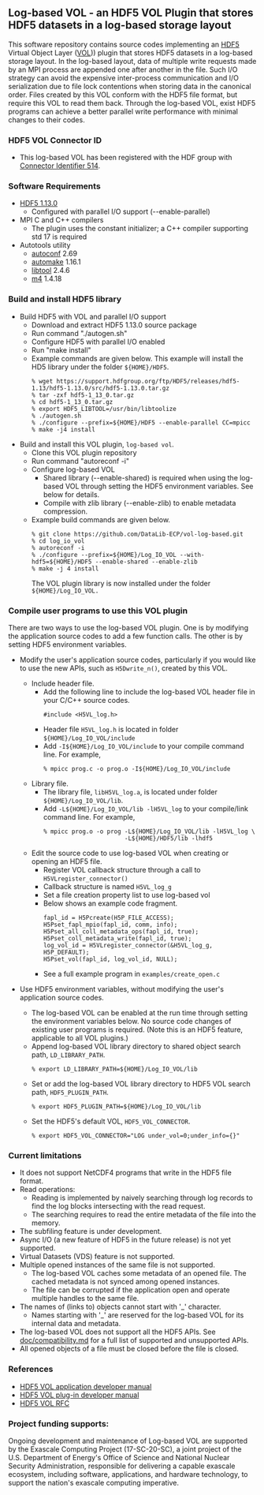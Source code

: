 ## Log-based VOL - an HDF5 VOL Plugin that stores HDF5 datasets in a log-based storage layout

This software repository contains source codes implementing an [HDF5](https://www.hdfgroup.org) Virtual Object Layer ([VOL](https://bitbucket.hdfgroup.org/projects/HDFFV/repos/hdf5doc/browse/RFCs/HDF5/VOL/developer_guide/main.pdf))) plugin that stores HDF5 datasets in a log-based storage layout. In the log-based layout, data of multiple write requests made by an MPI process are appended one after another in the file. Such I/O strategy can avoid the expensive inter-process communication and I/O serialization due to file lock contentions when storing data in the canonical order. Files created by this VOL conform with the HDF5 file format, but require this VOL to read them back. Through the log-based VOL, exist HDF5 programs can achieve a better parallel write performance with minimal changes to their codes.

### HDF5 VOL Connector ID
* This log-based VOL has been registered with the HDF group with [Connector Identifier 514](https://portal.hdfgroup.org/display/support/Registered+VOL+Connectors).
 
### Software Requirements
* [HDF5 1.13.0](https://support.hdfgroup.org/ftp/HDF5/releases/hdf5-1.13/hdf5-1.13.0/src/hdf5-1.13.0.tar.gz)
  + Configured with parallel I/O support (--enable-parallel)
* MPI C and C++ compilers
  + The plugin uses the constant initializer; a C++ compiler supporting std 17 is required
* Autotools utility
  + [autoconf](https://www.gnu.org/software/autoconf/) 2.69
  + [automake](https://www.gnu.org/software/automake/) 1.16.1
  + [libtool](https://www.gnu.org/software/libtool/) 2.4.6
  + [m4](https://www.gnu.org/software/m4/) 1.4.18

### Build and install HDF5 library
* Build HDF5 with VOL and parallel I/O support
  + Download and extract HDF5 1.13.0 source package
  + Run command "./autogen.sh"
  + Configure HDF5 with parallel I/O enabled
  + Run "make install"
  + Example commands are given below. This example will install
    the HD5 library under the folder `${HOME}/HDF5`.
    ```
    % wget https://support.hdfgroup.org/ftp/HDF5/releases/hdf5-1.13/hdf5-1.13.0/src/hdf5-1.13.0.tar.gz
    % tar -zxf hdf5-1_13_0.tar.gz
    % cd hdf5-1_13_0.tar.gz
    % export HDF5_LIBTOOL=/usr/bin/libtoolize
    % ./autogen.sh
    % ./configure --prefix=${HOME}/HDF5 --enable-parallel CC=mpicc
    % make -j4 install
    ```
* Build and install this VOL plugin, `log-based vol`.
  + Clone this VOL plugin repository
  + Run command "autoreconf -i"
  + Configure log-based VOL
    + Shared library (--enable-shared) is required when using the log-based VOL
      through setting the HDF5 environment variables. See below for details.
    + Compile with zlib library (--enable-zlib) to enable metadata compression.
  + Example build commands are given below.
    ```
    % git clone https://github.com/DataLib-ECP/vol-log-based.git
    % cd log_io_vol
    % autoreconf -i
    % ./configure --prefix=${HOME}/Log_IO_VOL --with-hdf5=${HOME}/HDF5 --enable-shared --enable-zlib
    % make -j 4 install
    ```
    The VOL plugin library is now installed under the folder `${HOME}/Log_IO_VOL.`

### Compile user programs to use this VOL plugin
There are two ways to use the log-based VOL plugin. One is by modifying the
application source codes to add a few function calls. The other is by setting
HDF5 environment variables.

* Modify the user's application source codes, particularly if you would like to
  use the new APIs, such as `H5Dwrite_n()`, created by this VOL.
  * Include header file.
    + Add the following line to include the log-based VOL header file in your
      C/C++ source codes.
      ```
      #include <H5VL_log.h>
      ```
    + Header file `H5VL_log.h` is located in folder `${HOME}/Log_IO_VOL/include`
    + Add `-I${HOME}/Log_IO_VOL/include` to your compile command line. For example,
      ```
      % mpicc prog.c -o prog.o -I${HOME}/Log_IO_VOL/include
      ```
  * Library file.
    + The library file, `libH5VL_log.a`, is located under folder `${HOME}/Log_IO_VOL/lib`.
    + Add `-L${HOME}/Log_IO_VOL/lib -lH5VL_log` to your compile/link command line. For example,
      ```
      % mpicc prog.o -o prog -L${HOME}/Log_IO_VOL/lib -lH5VL_log \
                             -L${HOME}/HDF5/lib -lhdf5
      ```
  * Edit the source code to use log-based VOL when creating or opening an HDF5 file.
    + Register VOL callback structure through a call to `H5VLregister_connector()`
    + Callback structure is named `H5VL_log_g`
    + Set a file creation property list to use log-based vol
    + Below shows an example code fragment.
        ```
        fapl_id = H5Pcreate(H5P_FILE_ACCESS);
        H5Pset_fapl_mpio(fapl_id, comm, info);
        H5Pset_all_coll_metadata_ops(fapl_id, true);
        H5Pset_coll_metadata_write(fapl_id, true);
        log_vol_id = H5VLregister_connector(&H5VL_log_g, H5P_DEFAULT);
        H5Pset_vol(fapl_id, log_vol_id, NULL);
        ```
    + See a full example program in `examples/create_open.c`

* Use HDF5 environment variables, without modifying the user's application
  source codes.
  + The log-based VOL can be enabled at the run time through setting the
    environment variables below. No source code changes of existing user
    programs is required. (Note this is an HDF5 feature, applicable to all VOL
    plugins.)
  + Append log-based VOL library directory to shared object search path,
    `LD_LIBRARY_PATH`.
    ```
    % export LD_LIBRARY_PATH=${HOME}/Log_IO_VOL/lib
    ```
  + Set or add the log-based VOL library directory to HDF5 VOL search path,
    `HDF5_PLUGIN_PATH`.
    ```
    % export HDF5_PLUGIN_PATH=${HOME}/Log_IO_VOL/lib
    ```
  + Set the HDF5's default VOL, `HDF5_VOL_CONNECTOR`.
    ```
    % export HDF5_VOL_CONNECTOR="LOG under_vol=0;under_info={}"
    ```

### Current limitations
  + It does not support NetCDF4 programs that write in the HDF5 file format.
  + Read operations:
    + Reading is implemented by naively searching through log records to find
      the log blocks intersecting with the read request.
    + The searching requires to read the entire metadata of the file into the memory.
  + The subfiling feature is under development.
  + Async I/O (a new feature of HDF5 in the future release) is not yet supported.
  + Virtual Datasets (VDS) feature is not supported.
  + Multiple opened instances of the same file is not supported.
    + The log-based VOL caches some metadata of an opened file.
      The cached metadata is not synced among opened instances.
    + The file can be corrupted if the application open and operate multiple handles to the same file.
  + The names of (links to) objects cannot start with '_' character.
    + Names starting with '_' are reserved for the log-based VOL for its internal data and metadata.
  + The log-based VOL does not support all the HDF5 APIs.
    See [doc/compatibility.md](doc/compatibility.md) for a full list of supported and unsupported APIs.
  + All opened objects of a file must be closed before the file is closed.
  

### References
* [HDF5 VOL application developer manual](https://github.com/HDFGroup/hdf5doc/raw/vol_docs/RFCs/HDF5/VOL/user_guide/vol_user_guide.pdf)
* [HDF5 VOL plug-in developer manual](https://github.com/HDFGroup/hdf5doc/raw/vol_docs/RFCs/HDF5/VOL/connector_author_guide/vol_connector_author_guide.pdf)
* [HDF5 VOL RFC](https://github.com/HDFGroup/hdf5doc/raw/vol_docs/RFCs/HDF5/VOL/RFC/RFC_VOL.pdf)

### Project funding supports:
Ongoing development and maintenance of Log-based VOL are supported by the Exascale Computing Project (17-SC-20-SC), a joint project of the U.S. Department of Energy's Office of Science and National Nuclear Security Administration, responsible for delivering a capable exascale ecosystem, including software, applications, and hardware technology, to support the nation's exascale computing imperative.
